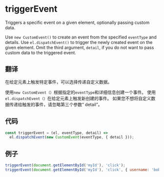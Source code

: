 # triggerEvent

Triggers a specific event on a given element, optionally passing custom data.

Use `new CustomEvent()` to create an event from the specified `eventType` and details.
Use `el.dispatchEvent()` to trigger the newly created event on the given element.
Omit the third argument, `detail`, if you do not want to pass custom data to the triggered event.

## 翻译

在给定元素上触发特定事件，可以选择传递自定义数据。

使用`new CustomEvent（）`根据指定的`eventType`和详细信息创建一个事件。
使用`el.dispatchEvent（）`在给定元素上触发新创建的事件。
如果您不想将自定义数据传递给触发的事件，请忽略第三个参数“ detail”。

## 代码

```js
const triggerEvent = (el, eventType, detail) =>
  el.dispatchEvent(new CustomEvent(eventType, { detail }));
```

## 例子

```js
triggerEvent(document.getElementById('myId'), 'click');
triggerEvent(document.getElementById('myId'), 'click', { username: 'bob' });
```
